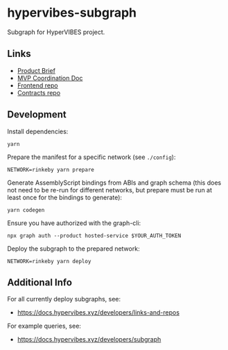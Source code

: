 # hypervibes-subgraph

Subgraph for HyperVIBES project.

## Links

* [Product Brief](https://docs.google.com/document/d/1NvztqdMAyLERTPuX5uHSnq8f5G0YVRaxNsq5UaXhQEw/edit?usp=sharing)
* [MVP Coordination Doc](https://docs.google.com/document/d/1dpMlzGeO4XfD6gBQoaTTXO2NxCCfA0hDYlTinJjCsfQ/edit?usp=sharing)
* [Frontend repo](https://github.com/R-Group-Devs/hypervibes-frontend)
* [Contracts repo](https://github.com/R-Group-Devs/hypervibes-contracts)

## Development

Install dependencies:

```
yarn
```

Prepare the manifest for a specific network (see `./config`):

```
NETWORK=rinkeby yarn prepare
```

Generate AssemblyScript bindings from ABIs and graph schema (this does not need
to be re-run for different networks, but prepare must be run at least once for
the bindings to generate):

```
yarn codegen
```

Ensure you have authorized with the graph-cli:

```
npx graph auth --product hosted-service $YOUR_AUTH_TOKEN
```

Deploy the subgraph to the prepared network:

```
NETWORK=rinkeby yarn deploy
```

## Additional Info

For all currently deploy subgraphs, see:

* https://docs.hypervibes.xyz/developers/links-and-repos

For example queries, see:

* https://docs.hypervibes.xyz/developers/subgraph
